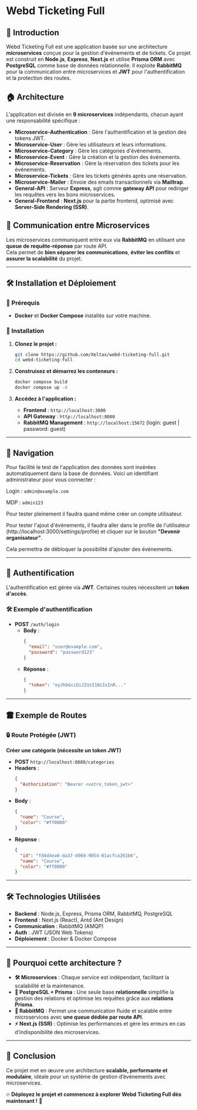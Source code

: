 # Webd Ticketing Full

## 📌 Introduction

Webd Ticketing Full est une application basée sur une architecture **microservices** conçue pour la gestion d'événements et de tickets. Ce projet est construit en **Node.js**, **Express**, **Next.js** et utilise **Prisma ORM** avec **PostgreSQL** comme base de données relationnelle. Il exploite **RabbitMQ** pour la communication entre microservices et **JWT** pour l'authentification et la protection des routes.

## 🏠 Architecture

L'application est divisée en **9 microservices** indépendants, chacun ayant une responsabilité spécifique :

- **Microservice-Authentication** : Gère l'authentification et la gestion des tokens JWT.
- **Microservice-User** : Gère les utilisateurs et leurs informations.
- **Microservice-Category** : Gère les catégories d'événements.
- **Microservice-Event** : Gère la création et la gestion des événements.
- **Microservice-Reservation** : Gère la réservation des tickets pour les événements.
- **Microservice-Tickets** : Gère les tickets générés après une réservation.
- **Microservice-Mailer** : Envoie des emails transactionnels via **Mailtrap**.
- **General-API** : Serveur **Express**, agit comme **gateway API** pour rediriger les requêtes vers les bons microservices.
- **General-Frontend** : **Next.js** pour la partie frontend, optimisé avec **Server-Side Rendering (SSR)**.

## 📡 Communication entre Microservices

Les microservices communiquent entre eux via **RabbitMQ** en utilisant une **queue de requête-réponse** par route API.  
Cela permet de **bien séparer les communications**, **éviter les conflits** et **assurer la scalabilité** du projet.

---

## 🛠️ Installation et Déploiement

### **📌 Prérequis**

- **Docker** et **Docker Compose** installés sur votre machine.

### **🚀 Installation**

1. **Clonez le projet :**

   ```sh
   git clone https://github.com/Xeltax/webd-ticketing-full.git
   cd webd-ticketing-full
   ```

2. **Construisez et démarrez les conteneurs :**

   ```sh
   docker compose build
   docker compose up -d
   ```

3. **Accédez à l'application :**

    - **Frontend** : `http://localhost:3000`
    - **API Gateway** : `http://localhost:8080`
    - **RabbitMQ Management** : `http://localhost:15672` (login: guest | password: guest)

---

## 🛫 **Navigation**

Pour facilité le test de l'application des données sont insérées automatiquement dans la base de données. Voici un identifiant administrateur pour vous connecter :

Login : `admin@example.com`

MDP : `admin123`

Pour tester pleinement il faudra quand même créer un compte utilisateur.

Pour tester l'ajout d'événements, il faudra aller dans le profile de l'utilisateur (http://localhost:3000/settings/profile) et cliquer sur le bouton **"Devenir organisateur"**.

Cela permettra de débloquer la possibilité d'ajouter des événements.

---

## 🔑 **Authentification**

L'authentification est gérée via **JWT**. Certaines routes nécessitent un **token d'accès**.

### **🛠️ Exemple d'authentification**

- **POST** `/auth/login`
    - **Body** :
      ```json
      {
        "email": "user@example.com",
        "password": "password123"
      }
      ```
    - **Réponse** :
      ```json
      {
        "token": "eyJhbGciOiJIUzI1NiIsInR..."
      }
      ```

---

## 🖀 **Exemple de Routes**

### **🔒 Route Protégée (JWT)**

**Créer une catégorie (nécessite un token JWT)**

- **POST** `http://localhost:8080/categories`
- **Headers** :
  ```json
  {
    "Authorization": "Bearer <votre_token_jwt>"
  }
  ```
- **Body** :
  ```json
  {
    "name": "Course",
    "color": "#ff0000"
  }
  ```
- **Réponse** :
  ```json
  {
    "id": "fd4d4ea6-da37-4969-9054-01acfca261b6",
    "name": "Course",
    "color": "#ff0000"
  }
  ```

---

## 🛠️ **Technologies Utilisées**

- **Backend** : Node.js, Express, Prisma ORM, RabbitMQ, PostgreSQL
- **Frontend** : Next.js (React), Antd (Ant Design)
- **Communication** : RabbitMQ (AMQP)
- **Auth** : JWT (JSON Web Tokens)
- **Déploiement** : Docker & Docker Compose

---

## 🚀 **Pourquoi cette architecture ?**

- **🛠️ Microservices** : Chaque service est indépendant, facilitant la scalabilité et la maintenance.
- **🔗 PostgreSQL + Prisma** : Une seule base **relationnelle** simplifie la gestion des relations et optimise les requêtes grâce aux **relations Prisma**.
- **📡 RabbitMQ** : Permet une communication fluide et scalable entre microservices avec **une queue dédiée par route API**.
- **⚡ Next.js (SSR)** : Optimise les performances et gère les erreurs en cas d’indisponibilité des microservices.

---

## 📄 **Conclusion**

Ce projet met en œuvre une architecture **scalable, performante et modulaire**, idéale pour un système de gestion d’événements avec microservices.

🔥 **Déployez le projet et commencez à explorer Webd Ticketing Full dès maintenant !** 🚀
